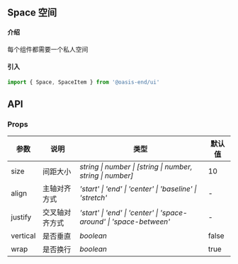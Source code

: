 <script lang="ts">
    import Basic from './demo/basic.md'
    import Vertical from './demo/vertical.md'
</script>

## Space 空间

#### 介绍

每个组件都需要一个私人空间

#### 引入

```js
import { Space, SpaceItem } from '@oasis-end/ui'
```

<Basic />

<Vertical />

## API

### Props

| 参数      | 说明           | 类型                                                                | 默认值 |
| --------- | -------------- | ------------------------------------------------------------------- | ------ |
| size      | 间距大小       | _string \| number \| [string \| number, string \| number]_          | 10     |
| align     | 主轴对齐方式   | _'start' \| 'end' \| 'center' \| 'baseline' \| 'stretch'_           | -      |
| justify   | 交叉轴对齐方式 | _'start' \| 'end' \| 'center' \| 'space-around' \| 'space-between'_ | -      |
| vertical  | 是否垂直       | _boolean_                                                           | false  |
| wrap      | 是否换行       | _boolean_                                                           | true   |